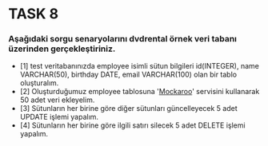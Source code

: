 # TASK 8

### Aşağıdaki sorgu senaryolarını dvdrental örnek veri tabanı üzerinden gerçekleştiriniz.

- [1] test veritabanınızda employee isimli sütun bilgileri id(INTEGER), name VARCHAR(50), birthday DATE, email VARCHAR(100) olan bir tablo oluşturalım.
- [2] Oluşturduğumuz employee tablosuna '<a href="https://www.mockaroo.com/">Mockaroo</a>' servisini kullanarak 50 adet veri ekleyelim.
- [3] Sütunların her birine göre diğer sütunları güncelleyecek 5 adet UPDATE işlemi yapalım.
- [4] Sütunların her birine göre ilgili satırı silecek 5 adet DELETE işlemi yapalım.
